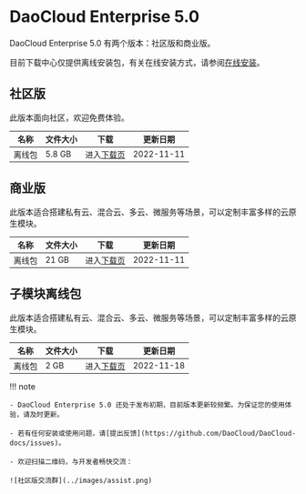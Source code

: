 # DaoCloud Enterprise 5.0

DaoCloud Enterprise 5.0 有两个版本：社区版和商业版。

目前下载中心仅提供离线安装包，有关在线安装方式，请参阅[在线安装](../install/install-dce-community.md)。

## 社区版

此版本面向社区，欢迎免费体验。

| 名称   | 文件大小 | 下载                    | 更新日期   |
| ------ | -------- | ----------------------- | ---------- |
| 离线包 | 5.8 GB   | 进入[下载页](./free/dce5-installer-v0.3.28.md) | 2022-11-11 |

## 商业版

此版本适合搭建私有云、混合云、多云、微服务等场景，可以定制丰富多样的云原生模块。

| 名称 | 文件大小 | 下载                        | 更新日期   |
| -------- | -------- | --------------------------- | ---------- |
| 离线包   | 21 GB    | 进入[下载页](./business/dce5-installer-v0.3.28.md) | 2022-11-11 |

## 子模块离线包

此版本适合搭建私有云、混合云、多云、微服务等场景，可以定制丰富多样的云原生模块。

| 名称 | 文件大小 | 下载                        | 更新日期   |
| -------- | -------- | --------------------------- | ---------- |
| 离线包   | 2 GB    | 进入[下载页](./ghippo/ghippo.md) | 2022-11-18 |

!!! note

    - DaoCloud Enterprise 5.0 还处于发布初期，目前版本更新较频繁。为保证您的使用体验，请及时更新。

    - 若有任何安装或使用问题，请[提出反馈](https://github.com/DaoCloud/DaoCloud-docs/issues)。

    - 欢迎扫描二维码，与开发者畅快交流：

    ![社区版交流群](../images/assist.png)
